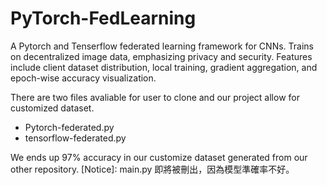 # PyTorch-FedLearning
A Pytorch and Tenserflow federated learning framework for CNNs. Trains on decentralized image data, emphasizing privacy and security. Features include client dataset distribution, local training, gradient aggregation, and epoch-wise accuracy visualization.

There are two files avaliable for user to clone and our project allow for customized dataset.
- Pytorch-federated.py
- tensorflow-federated.py

We ends up 97% accuracy in our customize dataset generated from our other repository.
[Notice]: main.py 即將被刪出，因為模型準確率不好。
